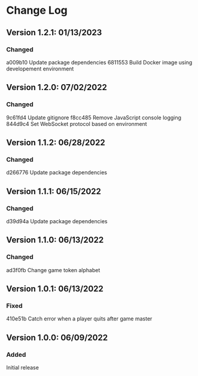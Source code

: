 # Change Log

## Version 1.2.1: 01/13/2023

### Changed

a009b10 Update package dependencies
6811553 Build Docker image using developement environment

## Version 1.2.0: 07/02/2022

### Changed

9c61fd4 Update gitignore
f8cc485 Remove JavaScript console logging
844d9c4 Set WebSocket protocol based on environment

## Version 1.1.2: 06/28/2022

### Changed

d266776 Update package dependencies

## Version 1.1.1: 06/15/2022

### Changed

d39d94a Update package dependencies

## Version 1.1.0: 06/13/2022

### Changed

ad3f0fb Change game token alphabet

## Version 1.0.1: 06/13/2022

### Fixed

410e51b Catch error when a player quits after game master

## Version 1.0.0: 06/09/2022

### Added

Initial release
